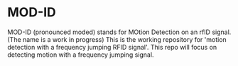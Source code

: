 # MOD-ID  
MOD-ID (pronounced moded) stands for MOtion Detection on an rfID signal. (The name is a work in progress)
This is the working repository for 'motion detection with a frequency jumping RFID signal'. This repo will focus on detecting motion with a frequency jumping signal.
